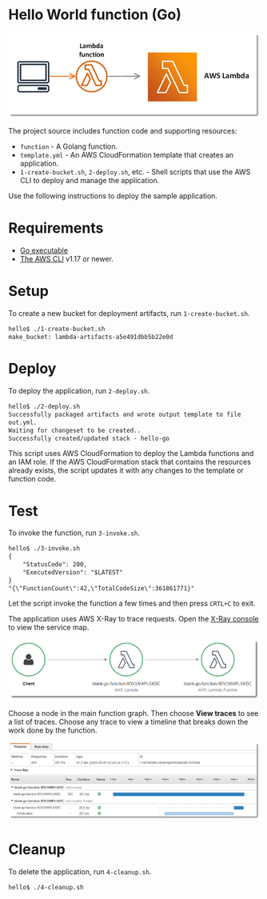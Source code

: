 # Hello World function (Go)

![Architecture](./images/sample-hello-go.png)

The project source includes function code and supporting resources:

- `function` - A Golang function.
- `template.yml` - An AWS CloudFormation template that creates an application.
- `1-create-bucket.sh`, `2-deploy.sh`, etc. - Shell scripts that use the AWS CLI to deploy and manage the application.

Use the following instructions to deploy the sample application.

# Requirements

- [Go executable](https://golang.org/dl/)
- [The AWS CLI](https://docs.aws.amazon.com/cli/latest/userguide/cli-chap-install.html) v1.17 or newer.

# Setup

To create a new bucket for deployment artifacts, run `1-create-bucket.sh`.

    hello$ ./1-create-bucket.sh
    make_bucket: lambda-artifacts-a5e491dbb5b22e0d

# Deploy

To deploy the application, run `2-deploy.sh`.

    hello$ ./2-deploy.sh
    Successfully packaged artifacts and wrote output template to file out.yml.
    Waiting for changeset to be created..
    Successfully created/updated stack - hello-go

This script uses AWS CloudFormation to deploy the Lambda functions and an IAM role. If the AWS CloudFormation stack that contains the resources already exists, the script updates it with any changes to the template or function code.

# Test
To invoke the function, run `3-invoke.sh`.

    hello$ ./3-invoke.sh
    {
        "StatusCode": 200,
        "ExecutedVersion": "$LATEST"
    }
    "{\"FunctionCount\":42,\"TotalCodeSize\":361861771}"

Let the script invoke the function a few times and then press `CRTL+C` to exit.

The application uses AWS X-Ray to trace requests. Open the [X-Ray console](https://console.aws.amazon.com/xray/home#/service-map) to view the service map.

![Service Map](./images/hello-go-servicemap.png)

Choose a node in the main function graph. Then choose **View traces** to see a list of traces. Choose any trace to view a timeline that breaks down the work done by the function.

![Trace](./images/hello-go-trace.png)

# Cleanup
To delete the application, run `4-cleanup.sh`.

    hello$ ./4-cleanup.sh
